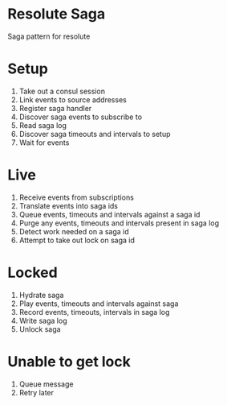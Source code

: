 # Resolute Saga

Saga pattern for resolute

# Setup
1. Take out a consul session
2. Link events to source addresses
3. Register saga handler
4. Discover saga events to subscribe to
5. Read saga log
6. Discover saga timeouts and intervals to setup
7. Wait for events

# Live
1. Receive events from subscriptions
2. Translate events into saga ids
3. Queue events, timeouts and intervals against a saga id
4. Purge any events, timeouts and intervals present in saga log
5. Detect work needed on a saga id
6. Attempt to take out lock on saga id

# Locked
1. Hydrate saga
2. Play events, timeouts and intervals against saga
3. Record events, timeouts, intervals in saga log
4. Write saga log
5. Unlock saga

# Unable to get lock
1. Queue message
2. Retry later

